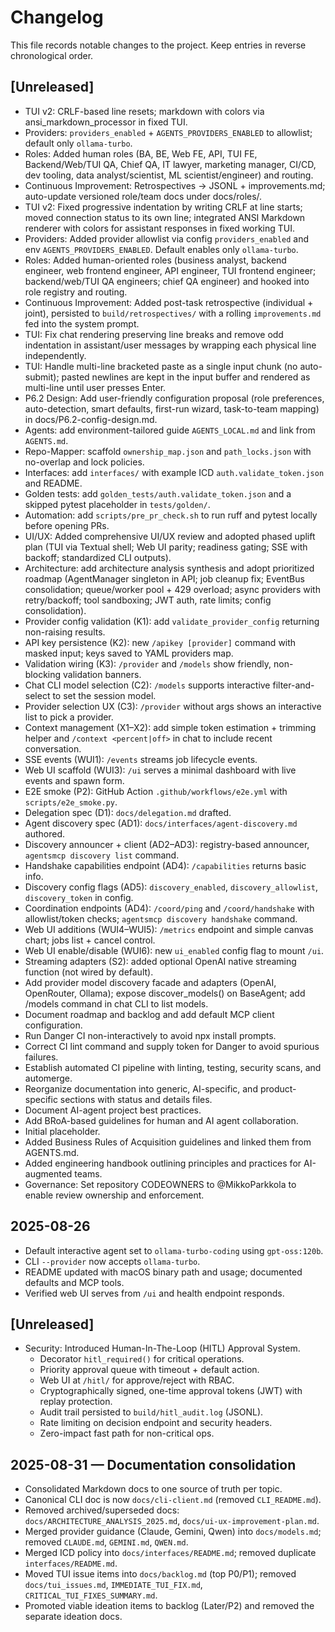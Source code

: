 # Changelog

This file records notable changes to the project. Keep entries in reverse chronological order.

## [Unreleased]
- TUI v2: CRLF-based line resets; markdown with colors via ansi_markdown_processor in fixed TUI.
- Providers: `providers_enabled` + `AGENTS_PROVIDERS_ENABLED` to allowlist; default only `ollama-turbo`.
- Roles: Added human roles (BA, BE, Web FE, API, TUI FE, Backend/Web/TUI QA, Chief QA, IT lawyer, marketing manager, CI/CD, dev tooling, data analyst/scientist, ML scientist/engineer) and routing.
- Continuous Improvement: Retrospectives -> JSONL + improvements.md; auto-update versioned role/team docs under docs/roles/.
- TUI v2: Fixed progressive indentation by writing CRLF at line starts; moved connection status to its own line; integrated ANSI Markdown renderer with colors for assistant responses in fixed working TUI.
- Providers: Added provider allowlist via config `providers_enabled` and env `AGENTS_PROVIDERS_ENABLED`. Default enables only `ollama-turbo`.
- Roles: Added human-oriented roles (business analyst, backend engineer, web frontend engineer, API engineer, TUI frontend engineer; backend/web/TUI QA engineers; chief QA engineer) and hooked into role registry and routing.
- Continuous Improvement: Added post-task retrospective (individual + joint), persisted to `build/retrospectives/` with a rolling `improvements.md` fed into the system prompt.
- TUI: Fix chat rendering preserving line breaks and remove odd indentation in assistant/user messages by wrapping each physical line independently.
- TUI: Handle multi-line bracketed paste as a single input chunk (no auto-submit); pasted newlines are kept in the input buffer and rendered as multi-line until user presses Enter.
- P6.2 Design: Add user-friendly configuration proposal (role preferences, auto-detection, smart defaults, first-run wizard, task-to-team mapping) in docs/P6.2-config-design.md.
- Agents: add environment-tailored guide `AGENTS_LOCAL.md` and link from `AGENTS.md`.
- Repo-Mapper: scaffold `ownership_map.json` and `path_locks.json` with no-overlap and lock policies.
- Interfaces: add `interfaces/` with example ICD `auth.validate_token.json` and README.
- Golden tests: add `golden_tests/auth.validate_token.json` and a skipped pytest placeholder in `tests/golden/`.
- Automation: add `scripts/pre_pr_check.sh` to run ruff and pytest locally before opening PRs.
- UI/UX: Added comprehensive UI/UX review and adopted phased uplift plan (TUI via Textual shell; Web UI parity; readiness gating; SSE with backoff; standardized CLI outputs).
- Architecture: add architecture analysis synthesis and adopt prioritized roadmap (AgentManager singleton in API; job cleanup fix; EventBus consolidation; queue/worker pool + 429 overload; async providers with retry/backoff; tool sandboxing; JWT auth, rate limits; config consolidation).
- Provider config validation (K1): add `validate_provider_config` returning non-raising results.
- API key persistence (K2): new `/apikey [provider]` command with masked input; keys saved to YAML providers map.
- Validation wiring (K3): `/provider` and `/models` show friendly, non-blocking validation banners.
- Chat CLI model selection (C2): `/models` supports interactive filter-and-select to set the session model.
- Provider selection UX (C3): `/provider` without args shows an interactive list to pick a provider.
- Context management (X1–X2): add simple token estimation + trimming helper and `/context <percent|off>` in chat to include recent conversation.
- SSE events (WUI1): `/events` streams job lifecycle events.
- Web UI scaffold (WUI3): `/ui` serves a minimal dashboard with live events and spawn form.
- E2E smoke (P2): GitHub Action `.github/workflows/e2e.yml` with `scripts/e2e_smoke.py`.
- Delegation spec (D1): `docs/delegation.md` drafted.
- Agent discovery spec (AD1): `docs/interfaces/agent-discovery.md` authored.
- Discovery announcer + client (AD2–AD3): registry-based announcer, `agentsmcp discovery list` command.
- Handshake capabilities endpoint (AD4): `/capabilities` returns basic info.
- Discovery config flags (AD5): `discovery_enabled`, `discovery_allowlist`, `discovery_token` in config.
- Coordination endpoints (AD4): `/coord/ping` and `/coord/handshake` with allowlist/token checks; `agentsmcp discovery handshake` command.
- Web UI additions (WUI4–WUI5): `/metrics` endpoint and simple canvas chart; jobs list + cancel control.
- Web UI enable/disable (WUI6): new `ui_enabled` config flag to mount `/ui`.
- Streaming adapters (S2): added optional OpenAI native streaming function (not wired by default).
- Add provider model discovery facade and adapters (OpenAI, OpenRouter, Ollama); expose discover_models() on BaseAgent; add /models command in chat CLI to list models.
- Document roadmap and backlog and add default MCP client configuration.
- Run Danger CI non-interactively to avoid npx install prompts.
- Correct CI lint command and supply token for Danger to avoid spurious failures.
- Establish automated CI pipeline with linting, testing, security scans, and automerge.
- Reorganize documentation into generic, AI-specific, and product-specific sections with status and details files.
- Document AI-agent project best practices.
- Add BRoA-based guidelines for human and AI agent collaboration.
- Initial placeholder.
- Added Business Rules of Acquisition guidelines and linked them from AGENTS.md.
- Added engineering handbook outlining principles and practices for AI-augmented teams.
 - Governance: Set repository CODEOWNERS to @MikkoParkkola to enable review ownership and enforcement.

<!--
## [vX.Y.Z] - YYYY-MM-DD
### Added
- ...

### Changed
- ...

### Fixed
- ...
-->
## 2025-08-26

- Default interactive agent set to `ollama-turbo-coding` using `gpt-oss:120b`.
- CLI `--provider` now accepts `ollama-turbo`.
- README updated with macOS binary path and usage; documented defaults and MCP tools.
- Verified web UI serves from `/ui` and health endpoint responds.
## [Unreleased]

- Security: Introduced Human-In-The-Loop (HITL) Approval System.
  - Decorator `hitl_required()` for critical operations.
  - Priority approval queue with timeout + default action.
  - Web UI at `/hitl/` for approve/reject with RBAC.
  - Cryptographically signed, one-time approval tokens (JWT) with replay protection.
  - Audit trail persisted to `build/hitl_audit.log` (JSONL).
  - Rate limiting on decision endpoint and security headers.
  - Zero-impact fast path for non-critical ops.
## 2025-08-31 — Documentation consolidation

- Consolidated Markdown docs to one source of truth per topic.
- Canonical CLI doc is now `docs/cli-client.md` (removed `CLI_README.md`).
- Removed archived/superseded docs: `docs/ARCHITECTURE_ANALYSIS_2025.md`, `docs/ui-ux-improvement-plan.md`.
- Merged provider guidance (Claude, Gemini, Qwen) into `docs/models.md`; removed `CLAUDE.md`, `GEMINI.md`, `QWEN.md`.
- Merged ICD policy into `docs/interfaces/README.md`; removed duplicate `interfaces/README.md`.
- Moved TUI issue items into `docs/backlog.md` (top P0/P1); removed `docs/tui_issues.md`, `IMMEDIATE_TUI_FIX.md`, `CRITICAL_TUI_FIXES_SUMMARY.md`.
- Promoted viable ideation items to backlog (Later/P2) and removed the separate ideation docs.
